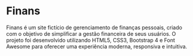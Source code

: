# Finans
Finans é um site fictício de gerenciamento de finanças pessoais, criado com o objetivo de simplificar a gestão financeira de seus usuários. O projeto foi desenvolvido utilizando HTML5, CSS3, Bootstrap 4 e Font Awesome para oferecer uma experiência moderna, responsiva e intuitiva.
